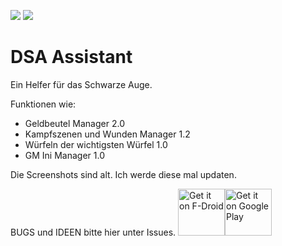 <img src="https://img.shields.io/github/release/LuigiTheHunter/DSAAssistant.svg?logo=github" />   <img src="https://img.shields.io/f-droid/v/eu.roggstar.luigithehunter.dsaassistent.svg" />


# DSA Assistant

Ein Helfer für das Schwarze Auge.

Funktionen wie:
- Geldbeutel Manager 2.0
- Kampfszenen und Wunden Manager 1.2
- Würfeln der wichtigsten Würfel 1.0
- GM Ini Manager 1.0

Die Screenshots sind alt. Ich werde diese mal updaten.

BUGS und IDEEN bitte hier unter Issues.
<a href='https://f-droid.org/en/packages/eu.roggstar.luigithehunter.dsaassistent' target="_blank"><img alt='Get it on F-Droid' src='https://f-droid.org/badge/get-it-on.png' height="75"/></a><a href='https://play.google.com/store/apps/details?id=eu.roggstar.luigithehunter.dsaassistent&pcampaignid=MKT-Other-global-all-co-prtnr-py-PartBadge-Mar2515-1' target="_blank"><img alt='Get it on Google Play' src='https://play.google.com/intl/en_us/badges/images/generic/en_badge_web_generic.png' height="75"/></a>
